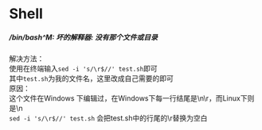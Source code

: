 # Shell
##### /bin/bash^M: 坏的解释器: 没有那个文件或目录 
解决方法：<br>
    使用在终端输入`sed -i 's/\r$//' test.sh`即可 <br>
    其中`test.sh`为我的文件名，这里改成自己需要的即可<br>
原因：<br>
    这个文件在Windows 下编辑过，在Windows下每一行结尾是\n\r，而Linux下则是\n<br>
    `sed -i 's/\r$//' test.sh` 会把test.sh中的行尾的\r替换为空白<br>
